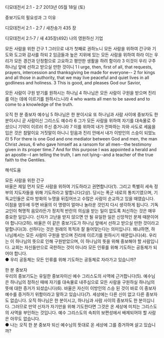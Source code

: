 디모데전서 2:1 - 2:7 
2013년 05월 18일 (토)

중보기도의 필요성과 그 이유



디모데전서 2:1 - 2:7 / 새찬송가 435 장


디모데전서 2:1-7 / 새 435장(492) 나의 영원하신 기업

모든 사람을 위한 간구
1 그러므로 내가 첫째로 권하노니 모든 사람을 위하여 간구와 기도와 도고와 감사를 하되 2 임금들과 높은 지위에 있는 모든 사람을 위하여 하라 이는 우리가 모든 경건과 단정함으로 고요하고 평안한 생활을 하려 함이라 3 이것이 우리 구주 하나님 앞에 선하고 받으실 만한 것이니
1 I urge, then, first of all, that requests, prayers, intercession and thanksgiving be made for everyone-- 2 for kings and all those in authority, that we may live peaceful and quiet lives in all godliness and holiness. 3 This is good, and pleases God our Savior,   

모든 사람이 구원 받기를 원하시는 하나님
4 하나님은 모든 사람이 구원을 받으며 진리를 아는 데에 이르기를 원하시느니라
4 who wants all men to be saved and to come to a knowledge of the truth.   

오직 한 분 중보자 예수님
5 하나님은 한 분이시요 또 하나님과 사람 사이에 중보자도 한 분이시니 곧 사람이신 그리스도 예수라 6 그가 모든 사람을 위하여 자기를 대속물로 주셨으니 기약이 이르러 주신 증거니라 7 이를 위하여 내가 전파하는 자와 사도로 세움을 입은 것은 참말이요 거짓말이 아니니 믿음과 진리 안에서 내가 이방인의 스승이 되었노라
5 For there is one God and one mediator between God and men, the man Christ Jesus, 6 who gave himself as a ransom for all men--the testimony given in its proper time.7 And for this purpose I was appointed a herald and an apostle--I am telling the truth, I am not lying--and a teacher of the true faith to the Gentiles.

해석도움





모든 사람을 위한 간구  
바울은 제일 먼저 모든 사람을 위하여 기도하라고 권면합니다(1). 그리고 특별히 세속 정부의 지도자들을 위해 기도하라고 말합니다(2상). 당시는 폭군 네로의 통치기였으며, 기독교인들은 로마 방화의 누명을 뒤집어쓰고 수많은 사람이 순교하고 있을 때였습니다. 이점을 염두에 두면 바울의 이 명령이 얼마나 놀라운 것인지 다시 생각하게 됩니다. 기독교인이 혁명적 음모라든가 정치적 반란의 의심을 받는 일이 없도록 처신하는 것은 매우 중요한 일입니다. 신자가 고난을 받지 않으면 안 될 유일한 일은 신앙적인 문제 때문이어야 합니다(2하). 바울은 이 같은 중보기도가 하나님 앞에서 선하고 받으실 만한 것이라고 말합니다(3). 선하다는 것은 원래의 목적과 잘 들어맞는다는 의미입니다. 왜냐하면, 하나님께서는 모든 사람이 구원을 받으며 진리에 이르기를 원하시기 때문입니다(4). 우리는 이 하나님의 뜻으로 인해 구원받았으며, 이 하나님의 뜻을 위해 중보해야 할 사람입니다. 교회는 자신들만으로 국한하는 것이 아니라 모든 인류를 위해 기도하는 공동체가 되어야 합니다.      
● 우리 공동체는 모든 인류를 위해 기도하는 공동체로 자라가고 있습니까?  

한 분 중보자  
우리의 중보기도는 유일한 중보자이신 예수 그리스도의 사역에 근거합니다(5). 예수님은 하나님의 정하신 때에 자기를 대속물로 내주심으로 모든 사람을 구원하실 하나님의 뜻에 대한 증거가 되셨습니다(6). 바울은 자신이 이방인의 스승 된 것이 바로 이 중보자 예수를 증거하기 위함이라고 말하고 있습니다(7). 세상에는 다른 신이 없고 다른 중보자도 없습니다. 오직 하나님은 한 분이시고, 하나님과 사람 사이의 중보자도 한 분이십니다. 그러므로 만약 신자가 자기만을 위해 기도한다면 그것은 온 세상에 미치는 그리스도의 사역을 부인하는 것입니다. 예수 그리스도의 속죄의 보편성에서 배제되어야 할 사람은 아무도 없습니다.      
● 나는 오직 한 분 중보자 되신 예수님의 뜻대로 온 세상에 그를 증거하며 살고 있습니까?